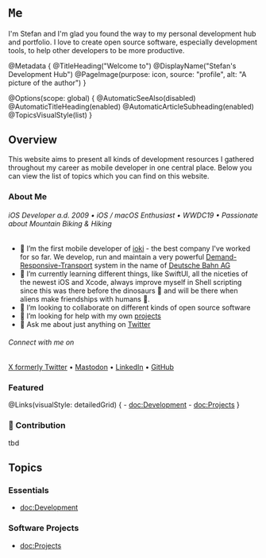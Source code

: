 # ``Me``

I'm Stefan and I'm glad you found the way to my personal development hub and 
portfolio. I love to create open source software, especially development 
tools, to help other developers to be more productive.

@Metadata {
    @TitleHeading("Welcome to")
    @DisplayName("Stefan's Development Hub")
    @PageImage(purpose: icon, 
               source: "profile", 
               alt: "A picture of the author")
}

@Options(scope: global) {
    @AutomaticSeeAlso(disabled)
    @AutomaticTitleHeading(enabled)
    @AutomaticArticleSubheading(enabled)
    @TopicsVisualStyle(list)
}

## Overview

This website aims to present all kinds of development resources I gathered 
throughout my career as mobile developer in one central place. Below you can 
view the list of topics which you can find on this website.

### About Me

###### iOS Developer a.d. 2009 • iOS / macOS Enthusiast • WWDC19 • Passionate about Mountain Biking & Hiking
        
- 🔭 I’m the first mobile developer of [ioki](https://ioki.com) - the best company I've worked for so far. We develop, run and maintain a very powerful [Demand-Responsive-Transport](https://en.wikipedia.org/wiki/Demand-responsive_transport) system in the name of [Deutsche Bahn AG](https://www.bahn.de)
- 🌱 I’m currently learning different things, like SwiftUI, all the niceties of the newest iOS and Xcode, always improve myself in Shell scripting since this was there before the dinosaurs 🦖 and will be there when aliens make friendships with humans 🔮.
- 👯 I’m looking to collaborate on different kinds of open source software
- 🤔 I’m looking for help with my own [projects](https://blackjacx.github.io/Me/documentation/me/projects)
- 💬 Ask me about just anything on [Twitter](https://twitter.com/intent/follow?original_referer=https%3A%2F%2Fgithub.com%2Fblackjacxxx&screen_name=Blackjacxxx)
    
###### Connect with me on
        
[X formerly Twitter](https://twitter.com/intent/follow?original_referer=https%3A%2F%2Fgithub.com%2Fblackjacxxx&screen_name=Blackjacxxx) • [Mastodon](https://mastodon.social/@blackjacx) • [LinkedIn](https://www.linkedin.com/in/stherold/) • [GitHub](https://github.com/blackjacx)

### Featured

@Links(visualStyle: detailedGrid) {
    - <doc:Development>
    - <doc:Projects>
}

### 🔔 Contribution

tbd

## Topics

### Essentials

- <doc:Development>

### Software Projects

- <doc:Projects>
